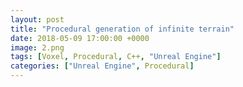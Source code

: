 ```yaml
---
layout: post
title: "Procedural generation of infinite terrain"
date: 2018-05-09 17:00:00 +0000
image: 2.png
tags: [Voxel, Procedural, C++, "Unreal Engine"]
categories: ["Unreal Engine", Procedural]
---
```

